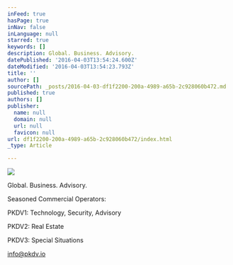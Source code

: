 ```yaml
---
inFeed: true
hasPage: true
inNav: false
inLanguage: null
starred: true
keywords: []
description: Global. Business. Advisory.
datePublished: '2016-04-03T13:54:24.600Z'
dateModified: '2016-04-03T13:54:23.793Z'
title: ''
author: []
sourcePath: _posts/2016-04-03-df1f2200-200a-4989-a65b-2c928060b472.md
published: true
authors: []
publisher:
  name: null
  domain: null
  url: null
  favicon: null
url: df1f2200-200a-4989-a65b-2c928060b472/index.html
_type: Article

---
```

![](https://the-grid-user-content.s3-us-west-2.amazonaws.com/118750cf-c1ff-4edd-8ef4-99edbc30cb34.jpg)

Global. Business. Advisory.

Seasoned Commercial Operators:

PKDV1: Technology, Security, Advisory

PKDV2: Real Estate

PKDV3: Special Situations

info@pkdv.io